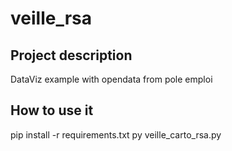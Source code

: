 # veille_rsa

## Project description
DataViz example with opendata from pole emploi

## How to use it

pip install -r requirements.txt
py veille_carto_rsa.py
